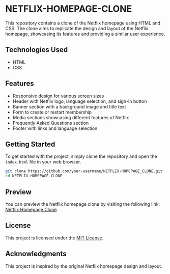 # NETFLIX-HOMEPAGE-CLONE

This repository contains a clone of the Netflix homepage using HTML and CSS. The clone aims to replicate the design and layout of the Netflix homepage, showcasing its features and providing a similar user experience. 

## Technologies Used
- HTML
- CSS

## Features
- Responsive design for various screen sizes
- Header with Netflix logo, language selection, and sign-in button
- Banner section with a background image and title text
- Form to create or restart membership
- Media sections showcasing different features of Netflix
- Frequently Asked Questions section
- Footer with links and language selection

## Getting Started
To get started with the project, simply clone the repository and open the `index.html` file in your web browser.

```bash
git clone https://github.com/your-username/NETFLIX-HOMEPAGE_CLONE.git
cd NETFLIX-HOMEPAGE_CLONE
```

## Preview
You can preview the Netflix homepage clone by visiting the following link: [Netflix Homepage Clone](https://your-username.github.io/NETFLIX-HOMEPAGE_CLONE/)

## License
This project is licensed under the [MIT License](LICENSE).

## Acknowledgments
This project is inspired by the original Netflix homepage design and layout.
